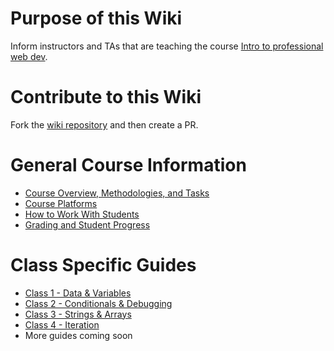 # Purpose of this Wiki
Inform instructors and TAs that are teaching the course [Intro to professional web dev](https://education.launchcode.org/intro-to-professional-web-dev/).

# Contribute to this Wiki
Fork the [wiki repository](https://github.com/LaunchCodeEducation/intro-to-professional-web-dev-wiki) and then create a PR.

# General Course Information
* [Course Overview, Methodologies, and Tasks](https://github.com/LaunchCodeEducation/intro-to-professional-web-dev/wiki/Course-Overview-and-Structure)
* [Course Platforms](https://github.com/LaunchCodeEducation/intro-to-professional-web-dev/wiki/Course-Platforms)
* [How to Work With Students](https://github.com/LaunchCodeEducation/intro-to-professional-web-dev/wiki/Working-With-Students)
* [Grading and Student Progress](https://github.com/LaunchCodeEducation/intro-to-professional-web-dev/wiki/Grading-and-Student-Progress)

# Class Specific Guides
* [Class 1 - Data & Variables](https://github.com/LaunchCodeEducation/intro-to-professional-web-dev/wiki/Class-1-(Data-&-Variables))
* [Class 2 - Conditionals & Debugging](https://github.com/LaunchCodeEducation/intro-to-professional-web-dev/wiki/Class-2-(Conditionals-&-Debugging))
* [Class 3 - Strings & Arrays](https://github.com/LaunchCodeEducation/intro-to-professional-web-dev/wiki/Class-3-(String-&-Arrays))
* [Class 4 - Iteration](https://github.com/LaunchCodeEducation/intro-to-professional-web-dev/wiki/Class-4-(Iteration))
* More guides coming soon
